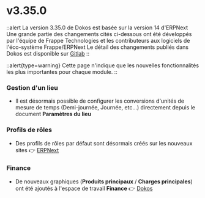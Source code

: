 # v3.35.0

::alert
La version 3.35.0 de Dokos est basée sur la version 14 d'ERPNext
Une grande partie des changements cités ci-dessous ont été développés par l'équipe de Frappe Technologies et les contributeurs aux logiciels de l'éco-système Frappe/ERPNext
Le détail des changements publiés dans Dokos est disponible sur [Gitlab](https://gitlab.com/dokos/dokos/-/releases/v3.35.0)
::

::alert{type=warning}
Cette page n'indique que les nouvelles fonctionnalités les plus importantes pour chaque module.
::

### Gestion d'un lieu

- Il est désormais possible de configurer les conversions d'unités de mesure de temps (Demi-journée, Journée, etc...) directement depuis le document **Paramètres du lieu**


### Profils de rôles

- Des profils de rôles par défaut sont désormais créés sur les nouveaux sites
:point_right: [ERPNext](https://github.com/frappe/erpnext/pull/35584)


### Finance

- De nouveaux graphiques (**Produits principaux** / **Charges principales**) ont été ajoutés à l'espace de travail **Finance**
:point_right: [Dokos](https://gitlab.com/dokos/dokos/-/merge_requests/118)
